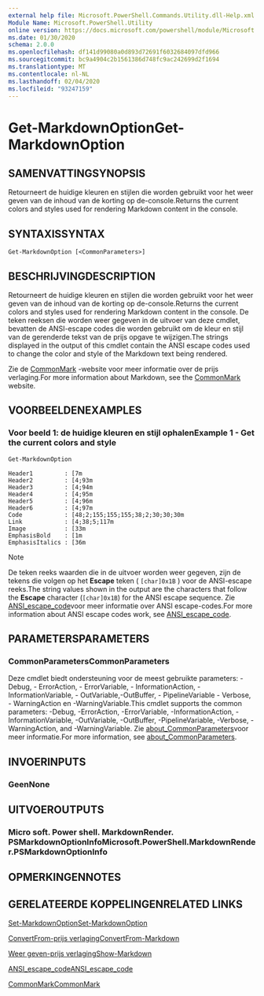 ```yaml
---
external help file: Microsoft.PowerShell.Commands.Utility.dll-Help.xml
Module Name: Microsoft.PowerShell.Utility
online version: https://docs.microsoft.com/powershell/module/Microsoft.PowerShell.Utility/Get-MarkdownOption?view=powershell-6&WT.mc_id=ps-gethelp
ms.date: 01/30/2020
schema: 2.0.0
ms.openlocfilehash: df141d99080a0d893d72691f6032684097dfd966
ms.sourcegitcommit: bc9a4904c2b1561386d748fc9ac242699d2f1694
ms.translationtype: MT
ms.contentlocale: nl-NL
ms.lasthandoff: 02/04/2020
ms.locfileid: "93247159"
---
```

# <span data-ttu-id="6c664-101">Get-MarkdownOption</span><span class="sxs-lookup"><span data-stu-id="6c664-101">Get-MarkdownOption</span></span>

## <span data-ttu-id="6c664-102">SAMENVATTING</span><span class="sxs-lookup"><span data-stu-id="6c664-102">SYNOPSIS</span></span>
<span data-ttu-id="6c664-103">Retourneert de huidige kleuren en stijlen die worden gebruikt voor het weer geven van de inhoud van de korting op de-console.</span><span class="sxs-lookup"><span data-stu-id="6c664-103">Returns the current colors and styles used for rendering Markdown content in the console.</span></span>

## <span data-ttu-id="6c664-104">SYNTAXIS</span><span class="sxs-lookup"><span data-stu-id="6c664-104">SYNTAX</span></span>

```
Get-MarkdownOption [<CommonParameters>]
```

## <span data-ttu-id="6c664-105">BESCHRIJVING</span><span class="sxs-lookup"><span data-stu-id="6c664-105">DESCRIPTION</span></span>

<span data-ttu-id="6c664-106">Retourneert de huidige kleuren en stijlen die worden gebruikt voor het weer geven van de inhoud van de korting op de-console.</span><span class="sxs-lookup"><span data-stu-id="6c664-106">Returns the current colors and styles used for rendering Markdown content in the console.</span></span> <span data-ttu-id="6c664-107">De teken reeksen die worden weer gegeven in de uitvoer van deze cmdlet, bevatten de ANSI-escape codes die worden gebruikt om de kleur en stijl van de gerenderde tekst van de prijs opgave te wijzigen.</span><span class="sxs-lookup"><span data-stu-id="6c664-107">The strings displayed in the output of this cmdlet contain the ANSI escape codes used to change the color and style of the Markdown text being rendered.</span></span>

<span data-ttu-id="6c664-108">Zie de [CommonMark](https://commonmark.org/) -website voor meer informatie over de prijs verlaging.</span><span class="sxs-lookup"><span data-stu-id="6c664-108">For more information about Markdown, see the [CommonMark](https://commonmark.org/) website.</span></span>

## <span data-ttu-id="6c664-109">VOORBEELDEN</span><span class="sxs-lookup"><span data-stu-id="6c664-109">EXAMPLES</span></span>

### <span data-ttu-id="6c664-110">Voor beeld 1: de huidige kleuren en stijl ophalen</span><span class="sxs-lookup"><span data-stu-id="6c664-110">Example 1 - Get the current colors and style</span></span>

```powershell
Get-MarkdownOption
```

```Output
Header1         : [7m
Header2         : [4;93m
Header3         : [4;94m
Header4         : [4;95m
Header5         : [4;96m
Header6         : [4;97m
Code            : [48;2;155;155;155;38;2;30;30;30m
Link            : [4;38;5;117m
Image           : [33m
EmphasisBold    : [1m
EmphasisItalics : [36m
```

> [!NOTE]
> <span data-ttu-id="6c664-111">De teken reeks waarden die in de uitvoer worden weer gegeven, zijn de tekens die volgen op het **Escape** teken ( `[char]0x1B` ) voor de ANSI-escape reeks.</span><span class="sxs-lookup"><span data-stu-id="6c664-111">The string values shown in the output are the characters that follow the **Escape** character (`[char]0x1B`) for the ANSI escape sequence.</span></span> <span data-ttu-id="6c664-112">Zie [ANSI_escape_code](https://en.wikipedia.org/wiki/ANSI_escape_code)voor meer informatie over ANSI escape-codes.</span><span class="sxs-lookup"><span data-stu-id="6c664-112">For more information about ANSI escape codes work, see [ANSI_escape_code](https://en.wikipedia.org/wiki/ANSI_escape_code).</span></span>

## <span data-ttu-id="6c664-113">PARAMETERS</span><span class="sxs-lookup"><span data-stu-id="6c664-113">PARAMETERS</span></span>

### <span data-ttu-id="6c664-114">CommonParameters</span><span class="sxs-lookup"><span data-stu-id="6c664-114">CommonParameters</span></span>

<span data-ttu-id="6c664-115">Deze cmdlet biedt ondersteuning voor de meest gebruikte parameters: -Debug, - ErrorAction, - ErrorVariable, - InformationAction, -InformationVariable, - OutVariable,-OutBuffer, - PipelineVariable - Verbose, - WarningAction en -WarningVariable.</span><span class="sxs-lookup"><span data-stu-id="6c664-115">This cmdlet supports the common parameters: -Debug, -ErrorAction, -ErrorVariable, -InformationAction, -InformationVariable, -OutVariable, -OutBuffer, -PipelineVariable, -Verbose, -WarningAction, and -WarningVariable.</span></span> <span data-ttu-id="6c664-116">Zie [about_CommonParameters](https://go.microsoft.com/fwlink/?LinkID=113216)voor meer informatie.</span><span class="sxs-lookup"><span data-stu-id="6c664-116">For more information, see [about_CommonParameters](https://go.microsoft.com/fwlink/?LinkID=113216).</span></span>

## <span data-ttu-id="6c664-117">INVOER</span><span class="sxs-lookup"><span data-stu-id="6c664-117">INPUTS</span></span>

### <span data-ttu-id="6c664-118">Geen</span><span class="sxs-lookup"><span data-stu-id="6c664-118">None</span></span>

## <span data-ttu-id="6c664-119">UITVOER</span><span class="sxs-lookup"><span data-stu-id="6c664-119">OUTPUTS</span></span>

### <span data-ttu-id="6c664-120">Micro soft. Power shell. MarkdownRender. PSMarkdownOptionInfo</span><span class="sxs-lookup"><span data-stu-id="6c664-120">Microsoft.PowerShell.MarkdownRender.PSMarkdownOptionInfo</span></span>

## <span data-ttu-id="6c664-121">OPMERKINGEN</span><span class="sxs-lookup"><span data-stu-id="6c664-121">NOTES</span></span>

## <span data-ttu-id="6c664-122">GERELATEERDE KOPPELINGEN</span><span class="sxs-lookup"><span data-stu-id="6c664-122">RELATED LINKS</span></span>

[<span data-ttu-id="6c664-123">Set-MarkdownOption</span><span class="sxs-lookup"><span data-stu-id="6c664-123">Set-MarkdownOption</span></span>](Set-MarkdownOption.md)

[<span data-ttu-id="6c664-124">ConvertFrom-prijs verlaging</span><span class="sxs-lookup"><span data-stu-id="6c664-124">ConvertFrom-Markdown</span></span>](ConvertFrom-Markdown.md)

[<span data-ttu-id="6c664-125">Weer geven-prijs verlaging</span><span class="sxs-lookup"><span data-stu-id="6c664-125">Show-Markdown</span></span>](Show-Markdown.md)

[<span data-ttu-id="6c664-126">ANSI_escape_code</span><span class="sxs-lookup"><span data-stu-id="6c664-126">ANSI_escape_code</span></span>](https://en.wikipedia.org/wiki/ANSI_escape_code)

[<span data-ttu-id="6c664-127">CommonMark</span><span class="sxs-lookup"><span data-stu-id="6c664-127">CommonMark</span></span>](https://commonmark.org/)

